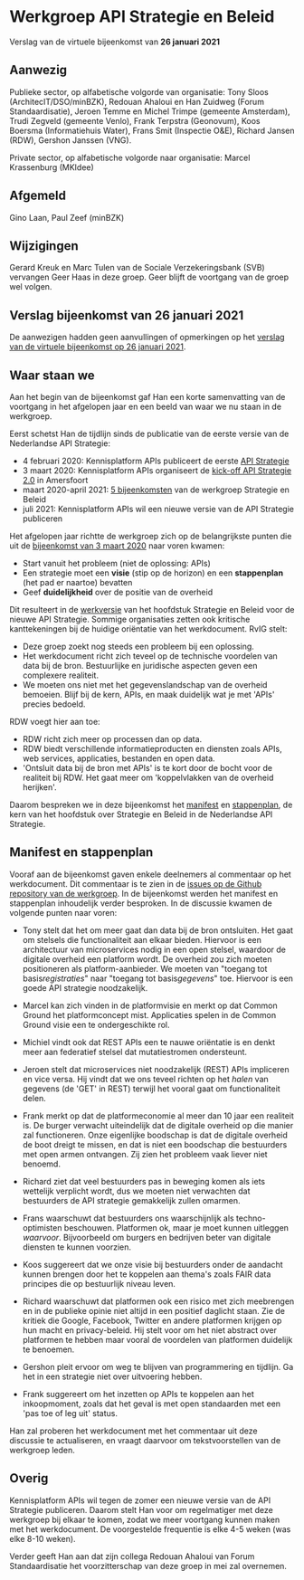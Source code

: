 # Werkgroep API Strategie en Beleid
Verslag van de virtuele bijeenkomst van **26 januari 2021**

## Aanwezig
Publieke sector, op alfabetische volgorde van organisatie:
Tony Sloos (ArchitecIT/DSO/minBZK), Redouan Ahaloui en Han Zuidweg (Forum Standaardisatie), Jeroen Temme en Michel Trimpe (gemeente Amsterdam), Trudi Zegveld (gemeente Venlo), Frank Terpstra (Geonovum), Koos Boersma  (Informatiehuis Water), Frans Smit (Inspectie O&E), Richard Jansen (RDW), Gershon Janssen (VNG).

Private sector, op alfabetische volgorde naar organisatie:
Marcel Krassenburg (MKIdee)

## Afgemeld
Gino Laan, Paul Zeef (minBZK)

## Wijzigingen
Gerard Kreuk en Marc Tulen van de Sociale Verzekeringsbank (SVB) vervangen Geer Haas in deze groep. Geer blijft de voortgang van de groep wel volgen.

## Verslag bijeenkomst van 26 januari 2021
De aanwezigen hadden geen aanvullingen of opmerkingen op het [verslag van de virtuele bijeenkomst op 26 januari 2021](https://github.com/Geonovum/KP-APIs/blob/master/Werkgroep%20API%20strategie%20en%20beleid/Verslagen/Verslag%2020210126%20WG%20Strategie%20en%20Beleid.md).

## Waar staan we
Aan het begin van de bijeenkomst gaf Han een korte samenvatting van de voortgang in het afgelopen jaar en een beeld van waar we nu staan in de werkgroep.

Eerst schetst Han de tijdlijn sinds de publicatie van de eerste versie van de Nederlandse API Strategie:
- 4 februari 2020: Kennisplatform APIs publiceert de eerste [API Strategie](https://docs.geostandaarden.nl/api/API-Strategie/)
- 3 maart 2020: Kennisplatform APIs organiseert de [kick-off API Strategie 2.0](https://github.com/Geonovum/KP-APIs/blob/master/Werkgroep%20API%20strategie%20en%20beleid/Verslagen/Verslag%2020200304%20WG%20Strategie%20en%20Beleid.md) in Amersfoort
- maart 2020-april 2021: [5 bijeenkomsten](https://github.com/Geonovum/KP-APIs/tree/master/Werkgroep%20API%20strategie%20en%20beleid/Verslagen) van de werkgroep Strategie en Beleid
- juli 2021: Kennisplatform APIs wil een nieuwe versie van de API Strategie publiceren

Het afgelopen jaar richtte de werkgroep zich op de belangrijkste punten die uit de [bijeenkomst van 3 maart 2020](https://github.com/Geonovum/KP-APIs/blob/master/Werkgroep%20API%20strategie%20en%20beleid/Verslagen/Verslag%2020200304%20WG%20Strategie%20en%20Beleid.md) naar voren kwamen:
- Start vanuit het probleem (niet de oplossing: APIs)
- Een strategie moet een **visie** (stip op de horizon) en een **stappenplan** (het pad er naartoe) bevatten
- Geef **duidelijkheid** over de positie van de overheid

Dit resulteert in de [werkversie](https://github.com/Geonovum/KP-APIs/blob/master/Werkgroep%20API%20strategie%20en%20beleid/Werkversie/api-strategie-overheid.md) van het hoofdstuk Strategie en Beleid voor de nieuwe API Strategie. Sommige organisaties zetten ook kritische kanttekeningen bij de huidige oriëntatie van het werkdocument. RvIG stelt:
- Deze groep zoekt nog steeds een probleem bij een oplossing.
- Het werkdocument richt zich teveel op de technische voordelen van data bij de bron. Bestuurlijke en juridische aspecten geven een complexere realiteit.
- We moeten ons niet met het gegevenslandschap van de overheid bemoeien. Blijf bij de kern, APIs, en maak duidelijk wat je met 'APIs' precies bedoeld.

RDW voegt hier aan toe:
- RDW richt zich meer op processen dan op data.
- RDW biedt verschillende informatieproducten en diensten zoals APIs, web services, applicaties, bestanden en open data.
- 'Ontsluit data bij de bron met APIs' is te kort door de bocht voor de realiteit bij RDW. Het gaat meer om 'koppelvlakken van de overheid herijken'.

Daarom bespreken we in deze bijeenkomst het [manifest](https://github.com/Geonovum/KP-APIs/blob/master/Werkgroep%20API%20strategie%20en%20beleid/Werkversie/api-strategie-overheid.md#manifest) en [stappenplan](https://github.com/Geonovum/KP-APIs/blob/master/Werkgroep%20API%20strategie%20en%20beleid/Werkversie/api-strategie-overheid.md#stappenplan), de kern van het hoofdstuk over Strategie en Beleid in de Nederlandse API Strategie.

## Manifest en stappenplan
Vooraf aan de bijeenkomst gaven enkele deelnemers al commentaar op het werkdocument. Dit commentaar is te zien in de [issues op de Github repository van de werkgroep](https://github.com/Geonovum/KP-APIs/issues?q=is%3Aissue+is%3Aopen+label%3A%22API+strategie+en+beleid%22). In de bijeenkomst werden het manifest en stappenplan inhoudelijk verder besproken. In de discussie kwamen de volgende punten naar voren:

- Tony stelt dat het om meer gaat dan data bij de bron ontsluiten. Het gaat om stelsels die functionaliteit aan elkaar bieden. Hiervoor is een architectuur van microservices nodig in een open stelsel, waardoor de digitale overheid een platform wordt. De overheid zou zich moeten positioneren als platform-aanbieder. We moeten van "toegang tot basis*registraties*" naar "toegang tot basis*gegevens*" toe. Hiervoor is een goede API strategie noodzakelijk.

- Marcel kan zich vinden in de platformvisie en merkt op dat Common Ground het platformconcept mist. Applicaties spelen in de Common Ground visie een te ondergeschikte rol.

- Michiel vindt ook dat REST APIs een te nauwe oriëntatie is en denkt meer aan federatief stelsel dat mutatiestromen ondersteunt.

- Jeroen stelt dat microservices niet noodzakelijk (REST) APIs impliceren en vice versa. Hij vindt dat we ons teveel richten op het *halen* van gegevens (de 'GET' in REST) terwijl het vooral gaat om functionaliteit delen.

- Frank merkt op dat de platformeconomie al meer dan 10 jaar een realiteit is. De burger verwacht uiteindelijk dat de digitale overheid op die manier zal functioneren. Onze eigenlijke boodschap is dat de digitale overheid de boot dreigt te missen, en dat is niet een boodschap die bestuurders met open armen ontvangen. Zij zien het probleem vaak liever niet benoemd.

- Richard ziet dat veel bestuurders pas in beweging komen als iets wettelijk verplicht wordt, dus we moeten niet verwachten dat bestuurders de API strategie gemakkelijk zullen omarmen.

- Frans waarschuwt dat bestuurders ons waarschijnlijk als techno-optimisten beschouwen. Platformen ok, maar je moet kunnen uitleggen *waarvoor*. Bijvoorbeeld om burgers en bedrijven beter van digitale diensten te kunnen voorzien.

- Koos suggereert dat we onze visie bij bestuurders onder de aandacht kunnen brengen door het te koppelen aan thema's zoals FAIR data principes die op bestuurlijk niveau leven.

- Richard waarschuwt dat platformen ook een risico met zich meebrengen en in de publieke opinie niet altijd in een positief daglicht staan. Zie de kritiek die Google, Facebook, Twitter en andere platformen krijgen op hun macht en privacy-beleid. Hij stelt voor om het niet abstract over platformen te hebben maar vooral de voordelen van platformen duidelijk te benoemen.

- Gershon pleit ervoor om weg te blijven van programmering en tijdlijn. Ga het in een strategie niet over uitvoering hebben.

- Frank suggereert om het inzetten op APIs te koppelen aan het inkoopmoment, zoals dat het geval is met open standaarden met een 'pas toe of leg uit' status.

Han zal proberen het werkdocument met het commentaar uit deze discussie te actualiseren, en vraagt daarvoor om tekstvoorstellen van de werkgroep leden.

## Overig
Kennisplatform APIs wil tegen de zomer een nieuwe versie van de API Strategie publiceren. Daarom stelt Han voor om regelmatiger met deze werkgroep bij elkaar te komen, zodat we meer voortgang kunnen maken met het werkdocument. De voorgestelde frequentie is elke 4-5 weken (was elke 8-10 weken).

Verder geeft Han aan dat zijn collega Redouan Ahaloui van Forum Standaardisatie het voorzitterschap van deze groep in mei zal overnemen.
